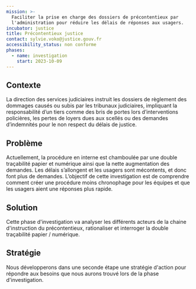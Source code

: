 ```yaml
---
mission: >-
  Faciliter la prise en charge des dossiers de précontentieux par
  l'administration pour réduire les délais de réponses aux usagers.
incubator: justice
title: Précontentieux justice
contact: sylvie.voko@justice.gouv.fr
accessibility_status: non conforme
phases:
  - name: investigation
    start: 2023-10-09
---
```

## Contexte

La direction des services judiciaires  instruit les dossiers de règlement des dommages causés ou subis par les tribunaux judiciaires, impliquant la responsabilité d’un tiers comme des bris de portes lors d’interventions policières, les pertes de loyers dues aux scellés ou des demandes d’indemnités pour le non respect du délais de justice.

## Problème

Actuellement, la procédure en interne est chamboulée par une double traçabilité papier et numérique ainsi que la nette augmentation des demandes. Les délais s’allongent et les usagers sont mécontents, et donc font plus de demandes. L’objectif de cette investigation est de comprendre comment créer une procédure moins chronophage pour les équipes et que les usagers aient une réponses plus rapide.

## Solution

Cette phase d'investigation va analyser les différents acteurs de la chaine d'instruction du précontentieux,  rationaliser et interroger la double traçabilité papier / numérique. 

## Stratégie

Nous développerons dans une seconde étape une stratégie d'action pour répondre aux besoins que nous aurons trouvé lors de la phase d'investigation.
